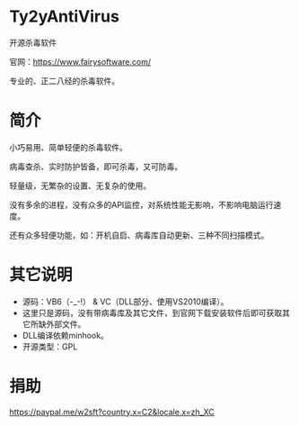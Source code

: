 # Ty2yAntiVirus
开源杀毒软件

官网：https://www.fairysoftware.com/

专业的、正二八经的杀毒软件。

# 简介
小巧易用、简单轻便的杀毒软件。

病毒查杀、实时防护皆备，即可杀毒，又可防毒。

轻量级，无繁杂的设置、无复杂的使用。

没有多余的进程，没有众多的API监控，对系统性能无影响，不影响电脑运行速度。

还有众多轻便功能，如：开机自启、病毒库自动更新、三种不同扫描模式。

# 其它说明
* 源码：VB6（-_-!） & VC（DLL部分、使用VS2010编译）。
* 这里只是源码，没有带病毒库及其它文件，到官网下载安装软件后即可获取其它所缺外部文件。
* DLL编译依赖minhook。
* 开源类型：GPL

# 捐助
https://paypal.me/w2sft?country.x=C2&locale.x=zh_XC
